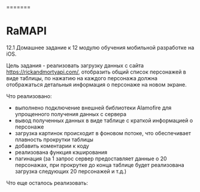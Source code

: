 =======
# RaMAPI
12.1
Домашнее задание к 12 модулю обучения мобильной разработке на iOS.

Цель задания - реализовать загрузку данных с сайта https://rickandmortyapi.com/, отобразить общий список персонажей в виде таблицы, 
по нажатию на каждого персонажа должна отображаться детальныя информация о персонаже на новом экране.

Что реализовано:
- выполнено подключение внешней библиотеки Alamofire для упрощенного получения данных с сервера
- вывод полученных данных в виде таблице с краткой информацией о персонаже
- загрузка картинок происходит в фоновом потоке, что обеспечивает плавность прокрутки таблицы
- добавить коментарии к коду
- реализована функция кэширования
- пагинация (за 1 запрос сервер предоставляет данные о 20 персонажах, при прокрутке до конца таблице будет реализована загрузка следующих 20 персонажей и т.д.)

Что еще осталось реализовать:

